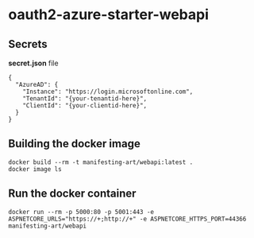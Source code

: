 # oauth2-azure-starter-webapi

## Secrets
**secret.json** file
```
{
  "AzureAD": {
    "Instance": "https://login.microsoftonline.com",
    "TenantId": "{your-tenantid-here}",
    "ClientId": "{your-clientid-here}",
  }
}
```

## Building the docker image
```
docker build --rm -t manifesting-art/webapi:latest .
docker image ls
```

## Run the docker container
```
docker run --rm -p 5000:80 -p 5001:443 -e ASPNETCORE_URLS="https://+;http://+" -e ASPNETCORE_HTTPS_PORT=44366 manifesting-art/webapi
```
